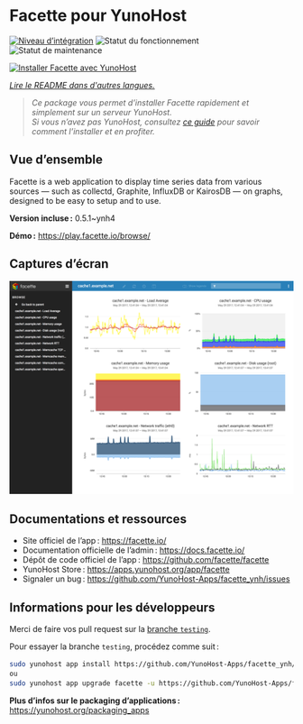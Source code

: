 <!--
Nota bene : ce README est automatiquement généré par <https://github.com/YunoHost/apps/tree/master/tools/readme_generator>
Il NE doit PAS être modifié à la main.
-->

# Facette pour YunoHost

[![Niveau d’intégration](https://dash.yunohost.org/integration/facette.svg)](https://dash.yunohost.org/appci/app/facette) ![Statut du fonctionnement](https://ci-apps.yunohost.org/ci/badges/facette.status.svg) ![Statut de maintenance](https://ci-apps.yunohost.org/ci/badges/facette.maintain.svg)

[![Installer Facette avec YunoHost](https://install-app.yunohost.org/install-with-yunohost.svg)](https://install-app.yunohost.org/?app=facette)

*[Lire le README dans d'autres langues.](./ALL_README.md)*

> *Ce package vous permet d’installer Facette rapidement et simplement sur un serveur YunoHost.*  
> *Si vous n’avez pas YunoHost, consultez [ce guide](https://yunohost.org/install) pour savoir comment l’installer et en profiter.*

## Vue d’ensemble

Facette is a web application to display time series data from various sources — such as collectd, Graphite, InfluxDB or KairosDB — on graphs, designed to be easy to setup and to use.

**Version incluse :** 0.5.1~ynh4

**Démo :** <https://play.facette.io/browse/>

## Captures d’écran

![Capture d’écran de Facette](./doc/screenshots/screenshot.png)

## Documentations et ressources

- Site officiel de l’app : <https://facette.io/>
- Documentation officielle de l’admin : <https://docs.facette.io/>
- Dépôt de code officiel de l’app : <https://github.com/facette/facette>
- YunoHost Store : <https://apps.yunohost.org/app/facette>
- Signaler un bug : <https://github.com/YunoHost-Apps/facette_ynh/issues>

## Informations pour les développeurs

Merci de faire vos pull request sur la [branche `testing`](https://github.com/YunoHost-Apps/facette_ynh/tree/testing).

Pour essayer la branche `testing`, procédez comme suit :

```bash
sudo yunohost app install https://github.com/YunoHost-Apps/facette_ynh/tree/testing --debug
ou
sudo yunohost app upgrade facette -u https://github.com/YunoHost-Apps/facette_ynh/tree/testing --debug
```

**Plus d’infos sur le packaging d’applications :** <https://yunohost.org/packaging_apps>
